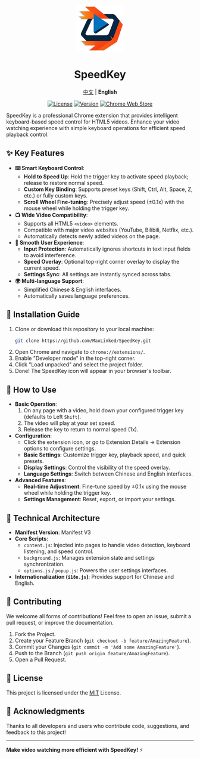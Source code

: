 <p align="center">
  <img src="icons/icon_original.png" alt="SpeedKey Logo" width="128">
</p>
<h1 align="center">SpeedKey</h1>

<p align="center">
  <a href="README.md">中文</a> | <strong>English</strong>
</p>

<p align="center">
  <a href="https://github.com/MaxLinked/SpeedKey/blob/main/LICENSE"><img src="https://img.shields.io/badge/license-MIT-green.svg" alt="License"></a>
  <a href="https://github.com/MaxLinked/SpeedKey/releases"><img src="https://img.shields.io/badge/version-v1.0.0-blue.svg" alt="Version"></a>
  <a href="https://chrome.google.com/webstore"><img src="https://img.shields.io/badge/Chrome-Web%20Store-orange.svg" alt="Chrome Web Store"></a>
</p>

SpeedKey is a professional Chrome extension that provides intelligent keyboard-based speed control for HTML5 videos. Enhance your video watching experience with simple keyboard operations for efficient speed playback control.

## ✨ Key Features

- **⌨️ Smart Keyboard Control**:
  - **Hold to Speed Up**: Hold the trigger key to activate speed playback; release to restore normal speed.
  - **Custom Key Binding**: Supports preset keys (Shift, Ctrl, Alt, Space, Z, etc.) or fully custom keys.
  - **Scroll Wheel Fine-tuning**: Precisely adjust speed (±0.1x) with the mouse wheel while holding the trigger key.
- **📺 Wide Video Compatibility**:
  - Supports all HTML5 `<video>` elements.
  - Compatible with major video websites (YouTube, Bilibili, Netflix, etc.).
  - Automatically detects newly added videos on the page.
- **🚀 Smooth User Experience**:
  - **Input Protection**: Automatically ignores shortcuts in text input fields to avoid interference.
  - **Speed Overlay**: Optional top-right corner overlay to display the current speed.
  - **Settings Sync**: All settings are instantly synced across tabs.
- **🌍 Multi-language Support**:
  - Simplified Chinese & English interfaces.
  - Automatically saves language preferences.

## 🚀 Installation Guide

1.  Clone or download this repository to your local machine:
    ```bash
    git clone https://github.com/MaxLinked/SpeedKey.git
    ```
2.  Open Chrome and navigate to `chrome://extensions/`.
3.  Enable "Developer mode" in the top-right corner.
4.  Click "Load unpacked" and select the project folder.
5.  Done! The SpeedKey icon will appear in your browser's toolbar.

## 📖 How to Use

- **Basic Operation**:
  1.  On any page with a video, hold down your configured trigger key (defaults to Left `Shift`).
  2.  The video will play at your set speed.
  3.  Release the key to return to normal speed (1x).
- **Configuration**:
  - Click the extension icon, or go to Extension Details -> Extension options to configure settings.
  - **Basic Settings**: Customize trigger key, playback speed, and quick presets.
  - **Display Settings**: Control the visibility of the speed overlay.
  - **Language Settings**: Switch between Chinese and English interfaces.
- **Advanced Features**:
  - **Real-time Adjustment**: Fine-tune speed by ±0.1x using the mouse wheel while holding the trigger key.
  - **Settings Management**: Reset, export, or import your settings.

## 🔧 Technical Architecture

- **Manifest Version**: Manifest V3
- **Core Scripts**:
  - `content.js`: Injected into pages to handle video detection, keyboard listening, and speed control.
  - `background.js`: Manages extension state and settings synchronization.
  - `options.js` / `popup.js`: Powers the user settings interfaces.
- **Internationalization (`i18n.js`)**: Provides support for Chinese and English.

## 🤝 Contributing

We welcome all forms of contributions! Feel free to open an issue, submit a pull request, or improve the documentation.

1.  Fork the Project.
2.  Create your Feature Branch (`git checkout -b feature/AmazingFeature`).
3.  Commit your Changes (`git commit -m 'Add some AmazingFeature'`).
4.  Push to the Branch (`git push origin feature/AmazingFeature`).
5.  Open a Pull Request.

## 📄 License

This project is licensed under the [MIT](https://github.com/MaxLinked/SpeedKey/blob/main/LICENSE) License.

## 🙏 Acknowledgments

Thanks to all developers and users who contribute code, suggestions, and feedback to this project!

---

**Make video watching more efficient with SpeedKey!** ⚡ 